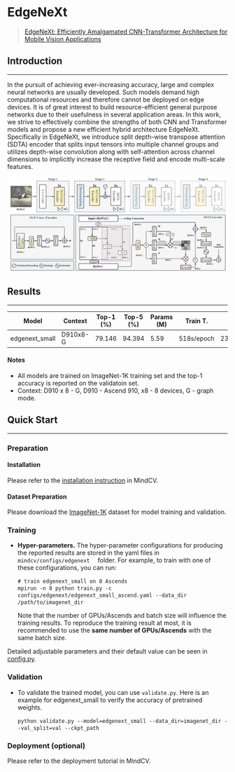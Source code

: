 # EdgeNeXt

> [EdgeNeXt: Efficiently Amalgamated CNN-Transformer Architecture for Mobile Vision Applications](https://arxiv.org/abs/2206.10589)

## Introduction

***

In the pursuit of achieving ever-increasing accuracy, large and complex neural networks are usually developed. Such models demand high computational resources and therefore cannot be deployed on edge devices. It is of great interest to build resource-efficient general purpose networks due to their usefulness in several application areas. In this work, we strive to effectively combine the strengths of both CNN and Transformer models and propose a new efficient hybrid architecture EdgeNeXt. Specifically in EdgeNeXt, we introduce split depth-wise transpose attention (SDTA) encoder that splits input tensors into multiple channel groups and utilizes depth-wise convolution along with self-attention across channel dimensions to implicitly increase the receptive field and encode multi-scale features.

![](edgenext.png)

## Results

***

| Model           | Context   |  Top-1 (%)  | Top-5 (%)  |  Params (M)    | Train T. | Infer T. |  Download | Config | Log |
|-----------------|-----------|-------|-------|------------|-------|--------|---|--------|--------------|
| edgenext_small | D910x8-G | 79.146     | 94.394     | 5.59       | 518s/epoch | 238.6ms/step | [model](https://download.mindspore.cn/toolkits/mindcv/edgenext/edgenext_small.ckpt) | [cfg](https://github.com/mindspore-lab/mindcv/blob/main/configs/edgenext/edgenext_small_ascend.yaml) | [log]() |

#### Notes

- All models are trained on ImageNet-1K training set and the top-1 accuracy is reported on the validatoin set.
- Context: D910 x 8 - G, D910 - Ascend 910, x8 - 8 devices, G - graph mode.

## Quick Start

***

### Preparation

#### Installation

Please refer to the [installation instruction](https://github.com/mindspore-lab/mindcv#installation) in MindCV.

#### Dataset Preparation

Please download the [ImageNet-1K](https://www.image-net.org/download.php) dataset for model training and validation.

### Training

- **Hyper-parameters.** The hyper-parameter configurations for producing the reported results are stored in the yaml files in `mindcv/configs/edgenext  ` folder. For example, to train with one of these configurations, you can run:

  ```shell
  # train edgenext_small on 8 Ascends
  mpirun -n 8 python train.py -c configs/edgenext/edgenext_small_ascend.yaml --data_dir /path/to/imagenet_dir
  ```
  
  Note that the number of GPUs/Ascends and batch size will influence the training results. To reproduce the training result at most, it is recommended to use the **same number of GPUs/Ascends** with the same batch size.

Detailed adjustable parameters and their default value can be seen in [config.py](../../config.py).

### Validation

- To validate the trained model, you can use `validate.py`. Here is an example for edgenext_small to verify the accuracy of pretrained weights.

  ```shell
  python validate.py --model=edgenext_small --data_dir=imagenet_dir --val_split=val --ckpt_path
  ```

### Deployment (optional)

Please refer to the deployment tutorial in MindCV.
